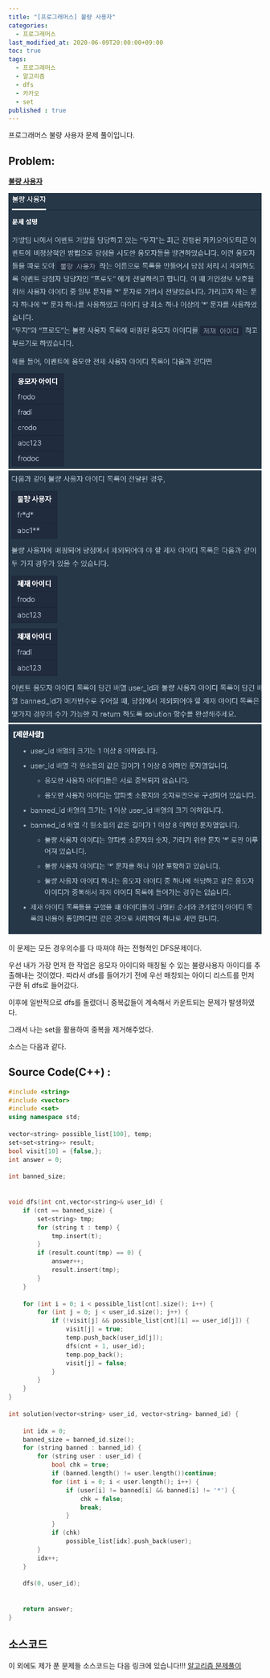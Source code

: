 ```yaml
---
title: "[프로그래머스] 불량 사용자"
categories: 
  - 프로그래머스
last_modified_at: 2020-06-09T20:00:00+09:00
toc: true
tags: 
  - 프로그래머스
  - 알고리즘
  - dfs
  - 카카오
  - set
published : true
---
```


프로그래머스 불량 사용자 문제 풀이입니다. 

Problem: 
-----
**[불량 사용자](https://programmers.co.kr/learn/courses/30/lessons/64064)**

![1](/assets/images/프로그래머스/불량사용자_1.png)
![1](/assets/images/프로그래머스/불량사용자_2.png)
![1](/assets/images/프로그래머스/불량사용자_3.png)

이 문제는 모든 경우의수를 다 따져야 하는 전형적인 DFS문제이다. 

우선 내가 가장 먼저 한 작업은 응모자 아이디와 매칭될 수 있는 불량사용자 아이디를 추출해내는 것이였다. 따라서 dfs를 들어가기 전에 우선 매칭되는 아이디 리스트를 먼저 구한 뒤 dfs로 들어갔다. 

이후에 일반적으로 dfs를 돌렸더니 중복값들이 계속해서 카운트되는 문제가 발생하였다. 

그래서 나는 set을 활용하여 중복을 제거해주었다. 

소스는 다음과 같다. 

Source Code(C++)  :
----- 
```cpp
#include <string>
#include <vector>
#include <set>
using namespace std;

vector<string> possible_list[100], temp;
set<set<string>> result;
bool visit[10] = {false,};
int answer = 0;

int banned_size;


void dfs(int cnt,vector<string>& user_id) {
	if (cnt == banned_size) {
		set<string> tmp;
		for (string t : temp) {
			tmp.insert(t);
		}
		if (result.count(tmp) == 0) {
			answer++;
			result.insert(tmp);
		}
	}

	for (int i = 0; i < possible_list[cnt].size(); i++) {
		for (int j = 0; j < user_id.size(); j++) {
			if (!visit[j] && possible_list[cnt][i] == user_id[j]) {
				visit[j] = true;
				temp.push_back(user_id[j]);
				dfs(cnt + 1, user_id);
				temp.pop_back();
				visit[j] = false;
			}
		}
	}
}

int solution(vector<string> user_id, vector<string> banned_id) {
	
	int idx = 0;
	banned_size = banned_id.size();
	for (string banned : banned_id) {
		for (string user : user_id) {
			bool chk = true;
			if (banned.length() != user.length())continue;
			for (int i = 0; i < user.length(); i++) {
				if (user[i] != banned[i] && banned[i] != '*') {
					chk = false;
					break;
				}
			}
			if (chk)
				possible_list[idx].push_back(user);
		}
		idx++;
	}

	dfs(0, user_id);


	return answer;
}

```


## 소스코드
이 외에도 제가 푼 문제들 소스코드는 다음 링크에 있습니다!!!
[알고리즘 문제풀이](https://github.com/JooYoung1121/CodingTest_Algorithm)
